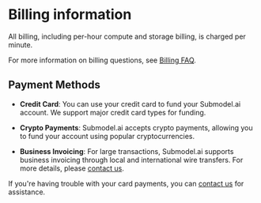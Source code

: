 # Billing information

All billing, including per-hour compute and storage billing, is charged per minute.

For more information on billing questions, see [Billing FAQ](/references/FAQ.md##billing).

## Payment Methods

- **Credit Card**: You can use your credit card to fund your Submodel.ai account. We support major credit card types for funding.

- **Crypto Payments**: Submodel.ai accepts crypto payments, allowing you to fund your account using popular cryptocurrencies.

- **Business Invoicing**: For large transactions, Submodel.ai supports business invoicing through local and international wire transfers. For more details, please [contact us](/references/contact-us.md).

If you're having trouble with your card payments, you can [contact us](/references/contact-us.md) for assistance.
